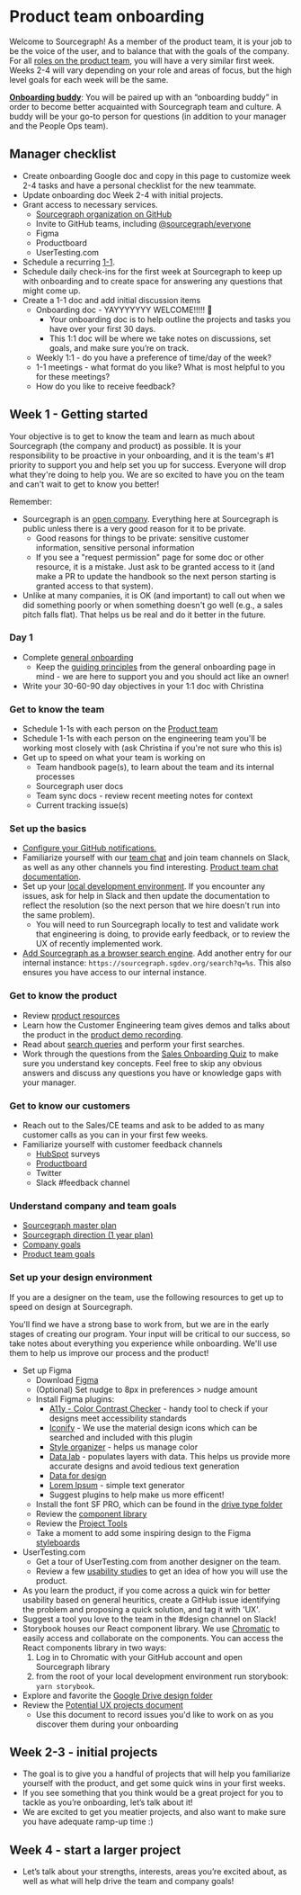 # Product team onboarding

Welcome to Sourcegraph! As a member of the product team, it is your job to be the voice of the user, and to balance that with the goals of the company. For all [roles on the product team](../roles/index.md), you will have a very similar first week. Weeks 2-4 will vary depending on your role and areas of focus, but the high level goals for each week will be the same. 

**[Onboarding buddy](../../people-ops/onboarding/buddy-program.md)**: You will be paired up with an “onboarding buddy” in order to become better acquainted with Sourcegraph team and culture. A buddy will be your go-to person for questions (in addition to your manager and the People Ops team).

## Manager checklist

- Create onboarding Google doc and copy in this page to customize week 2-4 tasks and have a personal checklist for the new teammate.
- Update onboarding doc Week 2-4 with initial projects.
- Grant access to necessary services.
   - [Sourcegraph organization on GitHub](https://github.com/orgs/sourcegraph/people)
   - Invite to GitHub teams, including [@sourcegraph/everyone](https://github.com/orgs/sourcegraph/teams/everyone)
   - Figma
   - Productboard
   - UserTesting.com
- Schedule a recurring [1-1](../../leadership/1-1.md).
- Schedule daily check-ins for the first week at Sourcegraph to keep up with onboarding and to create space for answering any questions that might come up.
- Create a 1-1 doc and add initial discussion items
   - Onboarding doc - YAYYYYYYY WELCOME!!!!! 🎉
      - Your onboarding doc is to help outline the projects and tasks you have over your first 30 days.
      - This 1:1 doc will be where we take notes on discussions, set goals, and make sure you’re on track.
   - Weekly 1:1 - do you have a preference of time/day of the week?
   - 1-1 meetings - what format do you like? What is most helpful to you for these meetings?
   - How do you like to receive feedback?

## Week 1 - Getting started

Your objective is to get to know the team and learn as much about Sourcegraph (the company and product) as possible. It is your responsibility to be proactive in your onboarding, and it is the team's #1 priority to support you and help set you up for success. Everyone will drop what they're doing to help you. We are so excited to have you on the team and can't wait to get to know you better!

Remember:

- Sourcegraph is an [open company](../../../company/open_source_open_company.md). Everything here at Sourcegraph is public unless there is a very good reason for it to be private.
   - Good reasons for things to be private: sensitive customer information, sensitive personal information
   - If you see a "request permission" page for some doc or other resource, it is a mistake. Just ask to be granted access to it (and make a PR to update the handbook so the next person starting is granted access to that system).
- Unlike at many companies, it is OK (and important) to call out when we did something poorly or when something doesn't go well (e.g., a sales pitch falls flat). That helps us be real and do it better in the future.

### Day 1

- Complete [general onboarding](../../people-ops/onboarding/index.md#for-all-new-teammates)
   - Keep the [guiding principles](../../engineering/onboarding.md#guiding-principles) from the general onboarding page in mind - we are here to support you and you should act like an owner!
- Write your 30-60-90 day objectives in your 1:1 doc with Christina

### Get to know the team

- Schedule 1-1s with each person on the [Product team](../index.md#members)
- Schedule 1-1s with each person on the engineering team you'll be working most closely with (ask Christina if you're not sure who this is)
- Get up to speed on what your team is working on
   - Team handbook page(s), to learn about the team and its internal processes
   - Sourcegraph user docs
   - Team sync docs - review recent meeting notes for context
   - Current tracking issue(s)

### Set up the basics

- [Configure your GitHub notifications.](../../engineering/github-notifications/index.md)
- Familiarize yourself with our [team chat](../../communication/team_chat.md) and join team channels on Slack, as well as any other channels you find interesting. [Product team chat documentation](../../communication/team_chat.md#product).
- Set up your [local development environment](https://github.com/sourcegraph/sourcegraph/blob/master/doc/dev/local_development.md#step-1-install-dependencies). If you encounter any issues, ask for help in Slack and then update the documentation to reflect the resolution (so the next person that we hire doesn't run into the same problem).
   - You will need to run Sourcegraph locally to test and validate work that engineering is doing, to provide early feedback, or to review the UX of recently implemented work.
- [Add Sourcegraph as a browser search engine](https://docs.sourcegraph.com/integration/browser_search_engine). Add another entry for our internal instance: `https://sourcegraph.sgdev.org/search?q=%s`. This also ensures you have access to our internal instance.

### Get to know the product

- Review [product resources](../index.md#resources)
- Learn how the Customer Engineering team gives demos and talks about the product in the [product demo recording](https://drive.google.com/file/d/1idbCnce5MIvtAV0GOOwgB68zQJB2WmZ9/view).
- Read about [search queries](https://docs.sourcegraph.com/user/search) and perform your first searches.
- Work through the questions from the [Sales Onboarding Quiz](../../sales/onboarding/quiz.md) to make sure you understand key concepts. Feel free to skip any obvious answers and discuss any questions you have or knowledge gaps with your manager.

### Get to know our customers

- Reach out to the Sales/CE teams and ask to be added to as many customer calls as you can in your first few weeks.
- Familiarize yourself with customer feedback channels
   - [HubSpot](https://app.hubspot.com/forms/2762526/a86bbac5-576d-4ca0-86c1-0c60837c3eab/submissions) surveys
   - [Productboard](https://sourcegraph.productboard.com/insights/shared-inbox)
   - Twitter
   - Slack #feedback channel

### Understand company and team goals

- [Sourcegraph master plan](../../../company/strategy.md)
- [Sourcegraph direction (1 year plan)](../../../direction/index.md)
- [Company goals](../../../company/goals/index.md)
- [Product team goals](../goals.md)

### Set up your design environment

If you are a designer on the team, use the following resources to get up to speed on design at Sourcegraph.

You'll find we have a strong base to work from, but we are in the early stages of creating our program. Your input will be critical to our success, so take notes about everything you experience while onboarding. We'll use them to help us improve our process and the product!

- Set up Figma
   - Download [Figma](https://www.figma.com)
   - (Optional) Set nudge to 8px in preferences > nudge amount
   - Install Figma plugins:
      - [A11y - Color Contrast Checker](https://www.figma.com/community/plugin/733159460536249875/A11y---Color-Contrast-Checker) - handy tool to check if your designs meet accessibility standards
      - [Iconify](https://www.figma.com/community/plugin/735098390272716381/Iconify) - We use the material design icons which can be searched and included with this plugin
      - [Style organizer](https://www.figma.com/community/plugin/816627069580757929/Style-Organizer) - helps us manage color
      - [Data lab](https://www.figma.com/community/plugin/740286071386014712/Data-Lab) - populates layers with data. This helps us provide more accurate designs and avoid tedious text generation
      - [Data for design](https://drive.google.com/drive/folders/1Xw7t1rIWRTg3cJ1_v-A40FGKCLE9m9Pg?usp=sharing)
      - [Lorem Ipsum](https://www.figma.com/community/plugin/736000994034548392/Lorem-ipsum) - simple text generator
      - Suggest plugins to help make us more efficent!
   - Install the font SF PRO, which can be found in the [drive type folder](https://drive.google.com/drive/folders/15NibaPYH4F0L_isvKHsYTFpwquv6DnRs)
   - Review the [component library](https://www.figma.com/files/project/14326173/%F0%9F%93%9ADesign-system)
   - Review the [Project Tools](https://www.figma.com/file/8qNcDzOXLj1hcOM76WDPN9/Project-Tools?node-id=0%3A1)
   - Take a moment to add some inspiring design to the Figma [styleboards](https://www.figma.com/files/project/10712517/Styleboards)
- UserTesting.com
   - Get a tour of UserTesting.com from another designer on the team.
   - Review a few [usability studies](https://drive.google.com/drive/folders/1qZEWiKSXIvtF8oEp5jGeUQdFcjd2KtVy?usp=sharing) to get an idea of how you will use the product.
- As you learn the product, if you come across a quick win for better usability based on general heuritics, create a GitHub issue identifying the problem and proposing a quick solution, and tag it with 'UX'.
- Suggest a tool you love to the team in the #design channel on Slack!
- Storybook houses our React component library. We use [Chromatic](https://www.chromatic.com/library?appId=5f0f381c0e50750022dc6bf7) to easily access and collaborate on the components. You can access the React components library in two ways: 
   1. Log in to Chromatic with your GitHub account and open Sourcegraph library
   1. from the root of your local development environment run storybook: `yarn storybook`.
- Explore and favorite the [Google Drive design folder](https://drive.google.com/drive/folders/1xBRaw_2Ulccd_2ts0Wcq4Rgs6LuVblLU?usp=sharing)
- Review the [Potential UX projects document](https://docs.google.com/document/d/1LemO13R3f0Ku88WK8tFr7_Qo4teDA0Bebs8Y2TGkS3U/edit)
   - Use this document to record issues you'd like to work on as you discover them during your onboarding

## Week 2-3 - initial projects

- The goal is to give you a handful of projects that will help you familiarize yourself with the product, and get some quick wins in your first weeks.
- If you see something that you think would be a great project for you to tackle as you’re onboarding, let’s talk about it!
- We are excited to get you meatier projects, and also want to make sure you have adequate ramp-up time :)

## Week 4 - start a larger project

- Let’s talk about your strengths, interests, areas you’re excited about, as well as what will help drive the team and company goals!

